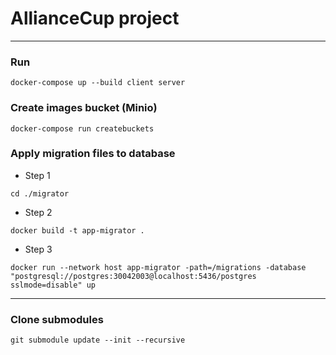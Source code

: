 # AllianceCup project

---

### Run
```
docker-compose up --build client server
```

### Create images bucket (Minio)
```
docker-compose run createbuckets
```

### Apply migration files to database
* Step 1
```
cd ./migrator
```
* Step 2
```
docker build -t app-migrator .
```

* Step 3
```
docker run --network host app-migrator -path=/migrations -database "postgresql://postgres:30042003@localhost:5436/postgres sslmode=disable" up
```

---

### Clone submodules
```
git submodule update --init --recursive
```